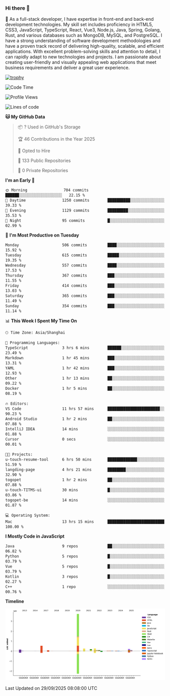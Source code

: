### Hi there 👋

🌱 As a full-stack developer, I have expertise in front-end and back-end development technologies. My skill set includes proficiency in HTML5, CSS3, JavaScript, TypeScript, React, Vue3, Node.js, Java, Spring, Golang, Rust, and various databases such as MongoDB, MySQL, and PostgreSQL. I have a strong understanding of software development methodologies and have a proven track record of delivering high-quality, scalable, and efficient applications. With excellent problem-solving skills and attention to detail, I can rapidly adapt to new technologies and projects. I am passionate about creating user-friendly and visually appealing web applications that meet business requirements and deliver a great user experience.

[![trophy](https://github-profile-trophy.vercel.app/?username=elton&rank=SECRET,SSS,SS,S,AAA,AA,A&theme=onedark&no-frame=true&margin-w=10)](https://github.com/ryo-ma/github-profile-trophy)

<!--START_SECTION:waka-->
![Code Time](http://img.shields.io/badge/Code%20Time-1%2C931%20hrs%2026%20mins-blue)

![Profile Views](http://img.shields.io/badge/Profile%20Views-0-blue)

![Lines of code](https://img.shields.io/badge/From%20Hello%20World%20I%27ve%20Written-5.9%20million%20lines%20of%20code-blue)

**🐱 My GitHub Data** 

> 📦 ? Used in GitHub's Storage 
 > 
> 🏆 46 Contributions in the Year 2025
 > 
> 💼 Opted to Hire
 > 
> 📜 133 Public Repositories 
 > 
> 🔑 0 Private Repositories 
 > 
**I'm an Early 🐤** 

```text
🌞 Morning                704 commits         ██████░░░░░░░░░░░░░░░░░░░   22.15 % 
🌆 Daytime                1250 commits        ██████████░░░░░░░░░░░░░░░   39.33 % 
🌃 Evening                1129 commits        █████████░░░░░░░░░░░░░░░░   35.53 % 
🌙 Night                  95 commits          █░░░░░░░░░░░░░░░░░░░░░░░░   02.99 % 
```
📅 **I'm Most Productive on Tuesday** 

```text
Monday                   506 commits         ████░░░░░░░░░░░░░░░░░░░░░   15.92 % 
Tuesday                  615 commits         █████░░░░░░░░░░░░░░░░░░░░   19.35 % 
Wednesday                557 commits         ████░░░░░░░░░░░░░░░░░░░░░   17.53 % 
Thursday                 367 commits         ███░░░░░░░░░░░░░░░░░░░░░░   11.55 % 
Friday                   414 commits         ███░░░░░░░░░░░░░░░░░░░░░░   13.03 % 
Saturday                 365 commits         ███░░░░░░░░░░░░░░░░░░░░░░   11.49 % 
Sunday                   354 commits         ███░░░░░░░░░░░░░░░░░░░░░░   11.14 % 
```


📊 **This Week I Spent My Time On** 

```text
🕑︎ Time Zone: Asia/Shanghai

💬 Programming Languages: 
TypeScript               3 hrs 6 mins        ██████░░░░░░░░░░░░░░░░░░░   23.49 % 
Markdown                 1 hr 45 mins        ███░░░░░░░░░░░░░░░░░░░░░░   13.31 % 
YAML                     1 hr 42 mins        ███░░░░░░░░░░░░░░░░░░░░░░   12.93 % 
Other                    1 hr 13 mins        ██░░░░░░░░░░░░░░░░░░░░░░░   09.22 % 
Docker                   1 hr 5 mins         ██░░░░░░░░░░░░░░░░░░░░░░░   08.19 % 

🔥 Editors: 
VS Code                  11 hrs 57 mins      ███████████████████████░░   90.23 % 
Android Studio           1 hr 2 mins         ██░░░░░░░░░░░░░░░░░░░░░░░   07.88 % 
IntelliJ IDEA            14 mins             ░░░░░░░░░░░░░░░░░░░░░░░░░   01.88 % 
Cursor                   0 secs              ░░░░░░░░░░░░░░░░░░░░░░░░░   00.01 % 

🐱‍💻 Projects: 
u-touch-resume-tool      6 hrs 50 mins       █████████████░░░░░░░░░░░░   51.59 % 
langding-page            4 hrs 21 mins       ████████░░░░░░░░░░░░░░░░░   32.90 % 
togopet                  1 hr 2 mins         ██░░░░░░░░░░░░░░░░░░░░░░░   07.88 % 
u-touch-TITMS-ui         30 mins             █░░░░░░░░░░░░░░░░░░░░░░░░   03.86 % 
togopet-be               14 mins             ░░░░░░░░░░░░░░░░░░░░░░░░░   01.87 % 

💻 Operating System: 
Mac                      13 hrs 15 mins      █████████████████████████   100.00 % 
```

**I Mostly Code in JavaScript** 

```text
Java                     9 repos             ██░░░░░░░░░░░░░░░░░░░░░░░   06.82 % 
Python                   5 repos             █░░░░░░░░░░░░░░░░░░░░░░░░   03.79 % 
Vue                      5 repos             █░░░░░░░░░░░░░░░░░░░░░░░░   03.79 % 
Kotlin                   3 repos             █░░░░░░░░░░░░░░░░░░░░░░░░   02.27 % 
C++                      1 repo              ░░░░░░░░░░░░░░░░░░░░░░░░░   00.76 % 
```



**Timeline**

![Lines of Code chart](https://raw.githubusercontent.com/elton/elton/main/assets/bar_graph.png)


 Last Updated on 29/09/2025 08:08:00 UTC
<!--END_SECTION:waka-->

<!--
**elton/elton** is a ✨ _special_ ✨ repository because its `README.md` (this file) appears on your GitHub profile.

Here are some ideas to get you started:

- 🔭 I’m currently working on ...
- 🌱 I’m currently learning ...
- 👯 I’m looking to collaborate on ...
- 🤔 I’m looking for help with ...
- 💬 Ask me about ...
- 📫 How to reach me: ...
- 😄 Pronouns: ...
- ⚡ Fun fact: ...
-->
